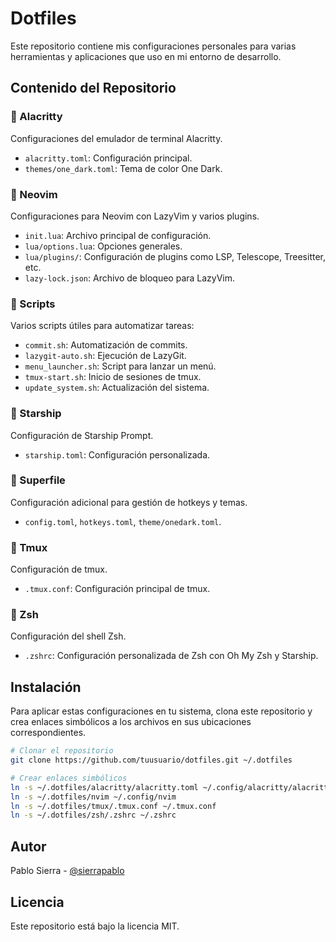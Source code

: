 # Dotfiles

Este repositorio contiene mis configuraciones personales para varias herramientas y aplicaciones que uso en mi entorno de desarrollo.

## Contenido del Repositorio

### 📂 Alacritty
Configuraciones del emulador de terminal Alacritty.
- `alacritty.toml`: Configuración principal.
- `themes/one_dark.toml`: Tema de color One Dark.

### 📂 Neovim
Configuraciones para Neovim con LazyVim y varios plugins.
- `init.lua`: Archivo principal de configuración.
- `lua/options.lua`: Opciones generales.
- `lua/plugins/`: Configuración de plugins como LSP, Telescope, Treesitter, etc.
- `lazy-lock.json`: Archivo de bloqueo para LazyVim.

### 📂 Scripts
Varios scripts útiles para automatizar tareas:
- `commit.sh`: Automatización de commits.
- `lazygit-auto.sh`: Ejecución de LazyGit.
- `menu_launcher.sh`: Script para lanzar un menú.
- `tmux-start.sh`: Inicio de sesiones de tmux.
- `update_system.sh`: Actualización del sistema.

### 📂 Starship
Configuración de Starship Prompt.
- `starship.toml`: Configuración personalizada.

### 📂 Superfile
Configuración adicional para gestión de hotkeys y temas.
- `config.toml`, `hotkeys.toml`, `theme/onedark.toml`.

### 📂 Tmux
Configuración de tmux.
- `.tmux.conf`: Configuración principal de tmux.

### 📂 Zsh
Configuración del shell Zsh.
- `.zshrc`: Configuración personalizada de Zsh con Oh My Zsh y Starship.

## Instalación
Para aplicar estas configuraciones en tu sistema, clona este repositorio y crea enlaces simbólicos a los archivos en sus ubicaciones correspondientes.
```sh
# Clonar el repositorio
git clone https://github.com/tuusuario/dotfiles.git ~/.dotfiles

# Crear enlaces simbólicos
ln -s ~/.dotfiles/alacritty/alacritty.toml ~/.config/alacritty/alacritty.toml
ln -s ~/.dotfiles/nvim ~/.config/nvim
ln -s ~/.dotfiles/tmux/.tmux.conf ~/.tmux.conf
ln -s ~/.dotfiles/zsh/.zshrc ~/.zshrc
```

## Autor
Pablo Sierra - [@sierrapablo](https://github.com/sierrapablo)

## Licencia
Este repositorio está bajo la licencia MIT.

